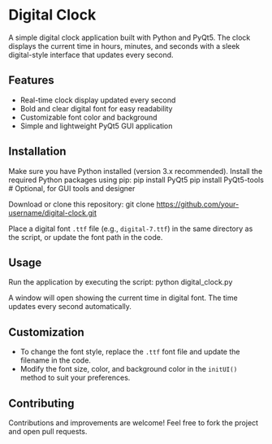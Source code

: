 # Digital Clock

A simple digital clock application built with Python and PyQt5. The clock displays the current time in hours, minutes, and seconds with a sleek digital-style interface that updates every second.

## Features

- Real-time clock display updated every second
- Bold and clear digital font for easy readability
- Customizable font color and background
- Simple and lightweight PyQt5 GUI application

## Installation

Make sure you have Python installed (version 3.x recommended).
Install the required Python packages using pip:
pip install PyQt5
pip install PyQt5-tools # Optional, for GUI tools and designer

Download or clone this repository:
git clone https://github.com/your-username/digital-clock.git

Place a digital font `.ttf` file (e.g., `digital-7.ttf`) in the same directory as the script, or update the font path in the code.

## Usage

Run the application by executing the script:
python digital_clock.py

A window will open showing the current time in digital font. The time updates every second automatically.

## Customization

- To change the font style, replace the `.ttf` font file and update the filename in the code.
- Modify the font size, color, and background color in the `initUI()` method to suit your preferences.

## Contributing

Contributions and improvements are welcome! Feel free to fork the project and open pull requests.





